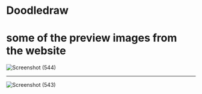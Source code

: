 # Doodledraw

# some of the preview images from the website
![Screenshot (544)](https://user-images.githubusercontent.com/62739618/130173303-78748ac9-3d04-48c7-96ff-61935206479f.png)
**************************************************************************************************************************
![Screenshot (543)](https://user-images.githubusercontent.com/62739618/130173326-7292b5d7-1d74-4d53-968b-d1d16d26d4c3.png)
